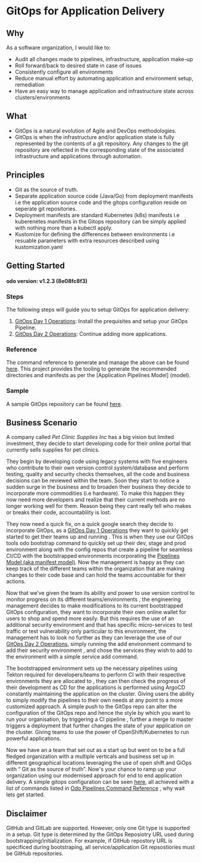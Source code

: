 # GitOps for Application Delivery

## Why

As a software organization, I would like to:

* Audit all changes made to pipelines, infrastructure, application make-up
* Roll forward/back to desired state in case of issues
* Consistently configure all environments
* Reduce manual effort by automating application and environment setup, remediation
* Have an easy way to manage application and infrastructure state across clusters/environments

## What

* GitOps is a natural evolution of Agile and DevOps methodologies.
* GitOps is when the infrastructure and/or application state is fully represented by the contents of a git repository. Any changes to the git repository are reflected in the corresponding state of the associated infrastructure and applications through automation.


## Principles

* Git as the source of truth.
* Separate application source code (Java/Go) from deployment manifests i.e the application source code and the gitops configuration reside on seperate git repositories.
* Deployment manifests are standard Kubernetes (k8s) manifests i.e kuberenetes manifests in the Gitops repository can be simply applied with nothing more than a kubectl apply.
* Kustomize for defining the differences between environments i.e resuable parameters with extra resources described using kustomization.yaml



## Getting Started
#### odo version: v1.2.3 (8e08fc8f3)
### Steps

The following steps will guide you to setup GitOps for application delivery:

1. [GitOps Day 1 Operations](journey/day1): Install the prequisites and setup your GitOps Pipeline.
2. [GitOps Day 2 Operations](journey/day2): Continue adding more applications.


### Reference

The command reference to generate and manage the above can be found [here](commands).
This project provides the tooling to generate the recommended directories and manifests as per the [Application Pipelines Model] (model). 


### Sample

A sample GitOps repository can be found [here](https://github.com/rhd-gitops-example/gitops).


## Business Scenario

A company called *Pet Clinic Supplies Inc* has a big vision but limited investment, they decide to start developing code for their online portal that currently sells supplies for pet clinics.

They begin by developing code using legacy systems with five engineers who contribute to their own version control system/database and perform testing, quality and security checks themselves, all the code and business decisions can be reviewed within the team. Soon they start to notice a sudden surge in the business and to broaden their business they decide to incorporate more commodities (i.e hardware). To make this happen they now need more developers and realize that their current methods are no longer working well for them. Reason being they cant really tell who makes or breaks their code, accountability is lost.

They now need a quick fix, on a quick google search they decide to incorporate GitOps, as a [GitOps Day 1 Operations](journey/day1) they want to quickly get started to get their teams up and running . This is when they use our GitOps tools odo bootstrap command to quickly set up their dev, stage and prod environment along with the config repos that create a pipeline for seamless CI/CD with the bootstrapped environments incorporating the [Pipelines Model (aka manifest model)](model). Now the management is happy as they can keep track of the different teams within the organization that are making changes to  their code base and can hold the teams accountable for their actions.

Now that we’ve given the team its ability and power to use version control to monitor progress on its different teams/environments , the engineering management decides to make modifications to its current bootstrapped GitOps configuration, they want to incorporate their own online wallet for users to shop and spend more easily. But this requires the use of an additional security environment and that has specific micro-services to test traffic or test vulnerability only particular to this environment, the management has to look no further as they can leverage the use of our [GitOps Day 2 Operations](journey/day2), simply running the add environment command to add their security environment , and chose the services they wish to add to the environment with a simple service add command.

The bootstrapped environment sets up the necessary pipelines using Tekton required for developers/teams to perform CI with their respective environments they are allocated to , they can then check the progress of their development as CD for the applications is performed using ArgoCD constantly maintaining the application on the cluster. Giving users the ability to simply modify the pipelines to their own needs at any point to a more customized approach. A simple push to the GitOps repo can alter the configuration of the GitOps repo and hence the style by which you want to run your organisation, by triggering a CI pipeline , further a merge to master triggers a deployment that further changes the state of your application on the cluster. Giving teams to use the power of OpenShift/Kubernetes to run powerful applications.

Now we have an a team that set out as a start up but went on to be a full fledged organization with a multiple verticals and business set up in different geographical locations leveraging the use of open shift and GiOps with “ Git as the source of truth”. Now's your chance to ramp up your organization using our modernised approach for end to end application delivery. A simple gitops configuration can be seen [here](https://github.com/ishitasequeira/gitops), all achieved with a list of commands listed in [Odo Pipelines Command Reference](commands) , why wait lets get started.

## Disclaimer
GitHub and GitLab are supported.  However, only one Git type is supported in a setup.  Git type is determined by the GitOps Reposiotry URL used during bootstrapping/initialization.  For example, if GitHub repostory URL is specificed during bootstraping, all service/application Git repsostiories must be GitHub repositories.
